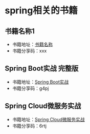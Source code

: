 # spring相关的书籍

## 书籍名称1
* 书籍地址：[书籍名称](http://书籍地址) 
* 书籍分享码：xxx

## Spring Boot实战 完整版
* 书籍地址：[Spring Boot实战](https://pan.baidu.com/s/19FOy540UIYqgiTSaR_XwwA) 
* 书籍分享码：g4pj

## Spring Cloud微服务实战
* 书籍地址：[Spring Cloud微服务实战](https://pan.baidu.com/s/1LKr3Tj1iqfV1TzCOlqd8Kw)
* 书籍分享码：6rtj
